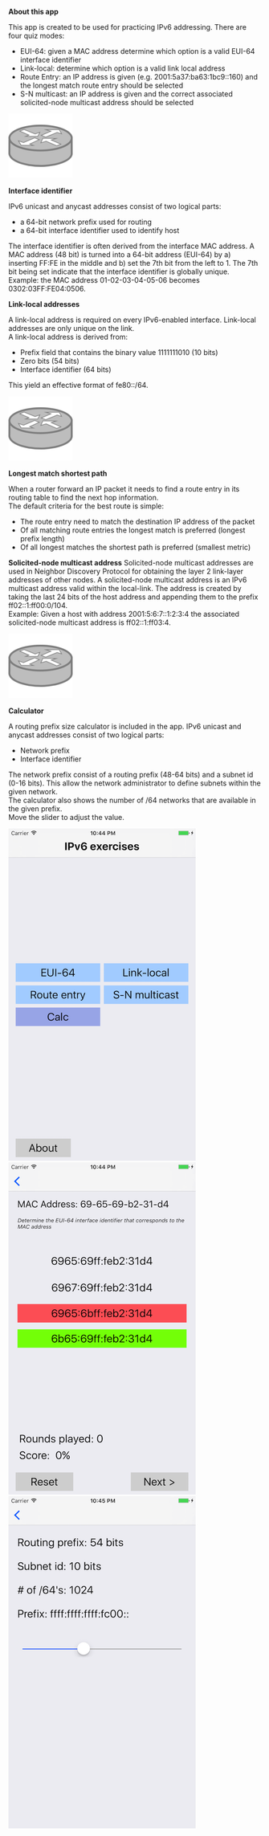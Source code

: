   
**About this app**

This app is created to be used for practicing IPv6 addressing. There are four quiz modes:  

*   EUI-64: given a MAC address determine which option is a valid EUI-64 interface identifier
*   Link-local: determine which option is a valid link local address
*   Route Entry: an IP address is given (e.g. 2001:5a37:ba63:1bc9::160) and the longest match route entry should be selected
*   S-N multicast: an IP address is given and the correct associated solicited-node multicast address should be selected

  

![](router.png)

  
**Interface identifier**

IPv6 unicast and anycast addresses consist of two logical parts:

*   a 64-bit network prefix used for routing
*   a 64-bit interface identifier used to identify host

The interface identifier is often derived from the interface MAC address. A MAC address (48 bit) is turned into a 64-bit address (EUI-64) by a) inserting FF:FE in the middle and b) set the 7th bit from the left to 1. The 7th bit being set indicate that the interface identifier is globally unique. Example: the MAC address 01-02-03-04-05-06 becomes 0302:03FF:FE04:0506.  
  
  
**Link-local addresses**

A link-local address is required on every IPv6-enabled interface. Link-local addresses are only unique on the link.  
A link-local address is derived from:

*   Prefix field that contains the binary value 1111111010 (10 bits)
*   Zero bits (54 bits)
*   Interface identifier (64 bits)

This yield an effective format of fe80::/64.  
  

![](router.png)

  
**Longest match shortest path**

When a router forward an IP packet it needs to find a route entry in its routing table to find the next hop information.  
The default criteria for the best route is simple:  

*   The route entry need to match the destination IP address of the packet
*   Of all matching route entries the longest match is preferred (longest prefix length)
*   Of all longest matches the shortest path is preferred (smallest metric)

  
  
**Solicited-node multicast address**
Solicited-node multicast addresses are used in Neighbor Discovery Protocol for obtaining the layer 2 link-layer addresses of other nodes. A solicited-node multicast address is an IPv6 multicast address valid within the local-link. The address is created by taking the last 24 bits of the host address and appending them to the prefix ff02::1:ff00:0/104.  
Example: Given a host with address 2001:5:6:7::1:2:3:4 the associated solicited-node multicast address is ff02::1:ff03:4.  
  

![](router.png)

  
**Calculator**

A routing prefix size calculator is included in the app. IPv6 unicast and anycast addresses consist of two logical parts:

*   Network prefix
*   Interface identifier

The network prefix consist of a routing prefix (48-64 bits) and a subnet id (0-16 bits). This allow the network administrator to define subnets within the given network.  
The calculator also shows the number of /64 networks that are available in the given prefix.  
Move the slider to adjust the value.

![](1.png)  ![](2.png)  ![](4.png)
